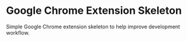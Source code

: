 # Google Chrome Extension Skeleton

Simple Google Chrome extension skeleton to help improve development workflow.